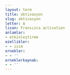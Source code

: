 ```yaml
---
layout: term
title: aktivasyon
slug: aktivasyon
letter: A
lisan: Fransızca activation
anlamlar:
- etkinleştirme
ozellikler:
- - isim
ornekler:
- - ''
orneklerkaynak:
- - ''
---
```

